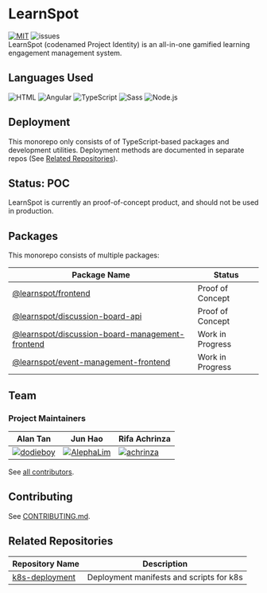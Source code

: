 # LearnSpot
[![MIT](https://img.shields.io/github/license/NP-Project-Identity/project-identity.svg)](LICENSE)
![issues](https://img.shields.io/github/issues/NP-Project-Identity/project-identity.svg)  
LearnSpot (codenamed Project Identity) is an all-in-one gamified learning engagement management system.

## Languages Used
![HTML](https://img.shields.io/badge/HTML-239120?style=for-the-badge&logo=html5&logoColor=white)
![Angular](https://img.shields.io/badge/Angular-DD0031?style=for-the-badge&logo=angular&logoColor=white)
![TypeScript](https://img.shields.io/badge/TypeScript-007ACC?style=for-the-badge&logo=typescript&logoColor=white)
![Sass](https://img.shields.io/badge/Sass-CC6699?style=for-the-badge&logo=sass&logoColor=white)
![Node.js](	https://img.shields.io/badge/Node.js-43853D?style=for-the-badge&logo=node.js&logoColor=white)

## Deployment

This monorepo only consists of of TypeScript-based packages and development utilities. Deployment methods are documented in separate repos (See [Related Repositories](#related-repositories)).

## Status: POC

LearnSpot is currently an proof-of-concept product, and should not be used in production.

## Packages

This monorepo consists of multiple packages:

| Package Name | Status
| - | -
| [@learnspot/frontend](frontend/README) | Proof of Concept
| [@learnspot/discussion-board-api](packages/discussion-board-api) | Proof of Concept
| [@learnspot/discussion-board-management-frontend](packages/discussion-board-management-frontend) | Work in Progress
| [@learnspot/event-management-frontend](packages/event-management-frontend) | Work in Progress

## Team

### Project Maintainers


| Alan Tan | Jun Hao | Rifa Achrinza |
| - | - | - |
| [![dodieboy]](https://github.com/dodieboy) | [![AlephaLim]](https://github.com/AlephaLim) | [![achrinza]](https://github.com/achirnza)|


See
[all contributors](https://github.com/NP-Project-Identity/project-identity/graphs/contributors).

## Contributing

See [CONTRIBUTING.md](CONTRIBUTING.md).

## Related Repositories

| Repository Name | Description
| - | -
| [k8s-deployment](https://github.com/NP-Project-Identity/k8s-deployment) | Deployment manifests and scripts for k8s


[dodieboy]: https://avatars.githubusercontent.com/u/9015764?v=4&s=60
[AlephaLim]: https://avatars.githubusercontent.com/u/51186021?v=4&s=60
[achrinza]: https://avatars.githubusercontent.com/u/25147899?v=4&s=60
